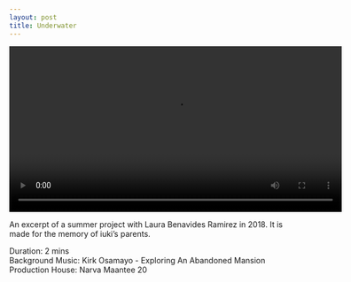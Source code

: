 ```yaml
---
layout: post
title: Underwater
---
```


<video width="600" controls>
  <source src="./assets/images/underwater/underwater001.mp4" type="video/mp4">
</video>

An excerpt of a summer project with Laura Benavides Ramirez in 2018. It is made for the memory of iuki’s parents. 

Duration: 2 mins  
Background Music: Kirk Osamayo - Exploring An Abandoned Mansion  
Production House: Narva Maantee 20
